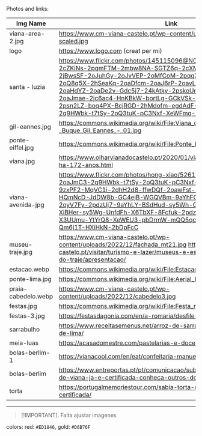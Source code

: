 Photos and links:

| Img Name            | Link                                                                                                                                                                                                                                                                                                                                                                                                                                                                |
|---------------------|---------------------------------------------------------------------------------------------------------------------------------------------------------------------------------------------------------------------------------------------------------------------------------------------------------------------------------------------------------------------------------------------------------------------------------------------------------------------|
| viana-area-2.jpg    | https://www.cm-viana-castelo.pt/wp-content/uploads/2023/07/DJI_0529-scaled.jpg                                                                                                                                                                                                                                                                                                                                                                                      |
| logo                | https://www.logo.com (creat per mi)                                                                                                                                                                                                                                                                                                                                                                                                                                 |
| santa - luzia       | https://www.flickr.com/photos/145115096@N02/45942106962/in/photolist-2cZKiNs-2pqmFTM-2mbw8NA-SGTZ6q-2cXMJPs-2nGT3RJ-2oP8TvM-2jBwsSF-2oJuhGy-2oJvVEP-2oMfCoM-2pqgXke-2jBwsRD-2nt2p8D-2oQ8q5X-2hSeaKq-2oaDfcm-2oaJ6rP-2oavLLf-2oaHeyS-2oavM9u-2oaHdYZ-2oaDe2v-Gdc5j7-24kAtky-2pskoUm-9qARzu-VMSbqD-2oaJmae-2jc6ac4-HnKBkW-bortLg-GCkVSk-EovEDi-2oyV7HT-X3UXuJ-2psn2LZ-boq4PX-BcjRGD-2hMdofm-egdAdF-2oaJ6yh-2oaJmC3-2q9HWbk-t7tSy-2oQ3tuK-pC3Nxf-XeWFmq-21Qy6ub-9zxPF2 |
| gil-eannes.jpg      | https://commons.wikimedia.org/wiki/File:Viana_do_Castelo_-_Buque_Gil_Eannes_-_01.jpg                                                                                                                                                                                                                                                                                                                                                                                |
| ponte-eiffel.jpg    | https://commons.wikimedia.org/wiki/File:Ponte_Eiffel_em_Viana_do_Castelo.jpg                                                                                                                                                                                                                                                                                                                                                                                        |
| viana.jpg           | https://www.olharvianadocastelo.pt/2020/01/viana-do-castelo-e-cidade-ha-172-anos.html                                                                                                                                                                                                                                                                                                                                                                               |
| viana-avenida-jpg   | https://www.flickr.com/photos/hong-xiao/52618653978/in/photolist-2oaJmC3-2q9HWbk-t7tSy-2oQ3tuK-pC3Nxf-XeWFmq-21Qy6ub-9zxPF2-MqVC1i-2dhH2d8-ffwDQf-2oawFst-2oarPiF-2oaJmjh-ffwDYs-HQmNcD-JdDW8b-GC4ejB-WGQVBm-9aYhFC-9aYhyU-Uit4FE-HXiHqC-2oyV7Fy-2pdzUj7-9aYhLY-BSdHud-sy5Wh-G5MUby-7BSr8Y-24LWYGh-XiBHer-sy5Wg-UnfdFh-X6TbXF-8Fcfuk-2pdzUjh-2iGGiwR-U346WW-X3UUmu-YtYrQ8-XeWEU3-pbDrmW-mQQ5qc-aPeDHn-8uFF1T-wVxhaL-Qm6j1T-HXiHkN-2bDpFcC                           |
| museu-traje.jpg     | https://www.cm-viana-castelo.pt/wp-content/uploads/2022/12/fachada_mt21.jpg https://www.cm-viana-castelo.pt/visitar/turismo-e-lazer/museus-e-espacos-museologicos/museu-do-traje/apresentacao/                                                                                                                                                                                                                                                                      |
| estacao.webp        | https://commons.wikimedia.org/wiki/File:Estacao_Comboio_Viana_Castelo.JPG                                                                                                                                                                                                                                                                                                                                                                                           |
| ponte-lima.jpg      | https://commons.wikimedia.org/wiki/File:Aerial_Ponte_de_Lima.jpg                                                                                                                                                                                                                                                                                                                                                                                                    |
| praia-cabedelo.webp | https://www.cm-viana-castelo.pt/wp-content/uploads/2022/12/cabedelo3.jpg                                                                                                                                                                                                                                                                                                                                                                                            |
| festas.jpg          | https://commons.wikimedia.org/wiki/File:Festa_no_chafariz.jpg                                                                                                                                                                                                                                                                                                                                                                                                       |
| festas-3.jpg        | https://festasdagonia.com/en/a-romaria/desfile-da-mordomia/                                                                                                                                                                                                                                                                                                                                                                                                         |
| sarrabulho          | https://www.receitasemenus.net/arroz-de-sarrabulho-a-moda-de-ponte-de-lima/                                                                                                                                                                                                                                                                                                                                                                                         |
| meia-luas           | https://acasadomestre.com/pastelarias-e-doces-de-viana/                                                                                                                                                                                                                                                                                                                                                                                                             |
| bolas-berlim-1      | https://vianacool.com/en/eat/confeitaria-manuel-natario                                                                                                                                                                                                                                                                                                                                                                                                                                                                    |
| bolas-berlim        | https://www.entreportas.pt/pt/comunicacao/sublime-blog/2021/11/02/torta-de-viana-ja-e-certificada-conheca-outros-doces-da-cidade                                                                                                                                                                                                                                                                                                                                                                                                                                                                  |
| torta               | https://portugalmemoriestour.com/sabia-torta-de-viana-deliciosa-agora-certificada/                                                                                                                                                                                                                                                                                                                                                                                                                                                                    |

___
> [!IMPORTANT].
> Falta ajustar imagenes


colors: red: `#ED1846`, gold: `#D6B76F`